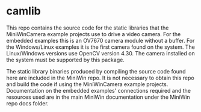 # camlib

This repo contains the source code for the static libraries that the MiniWinCamera example projects use to drive a video camera. For the embedded examples this is an OV7670 camera module without a buffer. For the Windows/Linux examples it is the first camera found on the system. The Linux/Windows versions use OpenCV version 4.30. The camera installed on the system must be supported by this package.

The static library binaries produced by compiling the source code found here are included in the MiniWin repo. It is not necessary to obtain this repo and build the code if using the MiniWinCamera example projects. Documentation on the embedded examples' connections required and the resources used are in the main MiniWin documentation under the MiniWin repo docs folder.
